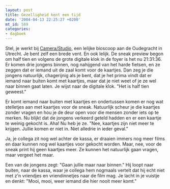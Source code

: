 ```yaml
---
layout: post
title: Gezelligheid kent een tijd
date: '2004-04-13 22:25:27 +0200'
mt_id: 589
categories:
- dagboek
---
```

Stel, je werkt bij <a href="http://www.bioswolff.nl/utrecht-camera.asp?cinemaID=145">Camera/Studio</a>, een lelijke bioscoop aan de Oudegracht in Utrecht. Je bent zelf een brede vent. En ook lelijk. De sneak preview begon om half tien en volgens de grote digitale klok in de foyer is het nu 21:31:36. Er komen drie jongens binnen, nog nahijgend van het harde fietsen, en ze zeggen dat er iemand uit de zaal komt voor de kaartjes. Dan zeg je die jongens natuurlijk, chagerijnig als je bent, dat je het prima vindt dat er iemand naar buiten komt met kaartjes, maar dat je niet weet of je ze wel naar binnen gaat laten. Je wijst naar de digitale klok. "Het is half tien geweest."

Er komt iemand naar buiten met kaartjes en ondertussen komen er nog wat stelletjes aan met kaartjes voor de sneak. Natuurlijk scheur je die kaartjes zonder vragen en hou je de deur open voor die mensen zonder iets op te merken. Nu blijkt dat de jongens verkeerd geteld hadden en er een kaartje te weinig gekocht is. Aha! Nu heb je ze. "Nee, kaartjes zijn niet meer te krijgen. Jullie komen er niet in. Niet alledrie in ieder geval."

Ja, je collega zit nog wel achter de kassa, er draaien immers nog meer films en daar kunnen nog wel kaartjes voor gekocht worden. Maar, nee, voor de sneak print hij geen kaartjes meer. Ze kunnen het natuurlijk gaan vragen, maar vergeet het maar.

Een van de jongens zegt: "Gaan jullie maar naar binnen." Hij loopt naar buiten, naar de kassa, waar je collega hem nogmaals vertelt dat hij echt niet met z'n vriendjes en vriendinnetjes naar de film mag. Je lacht in je vuistje en denkt: "Mooi, mooi, weer iemand die hier nooit meer komt."
